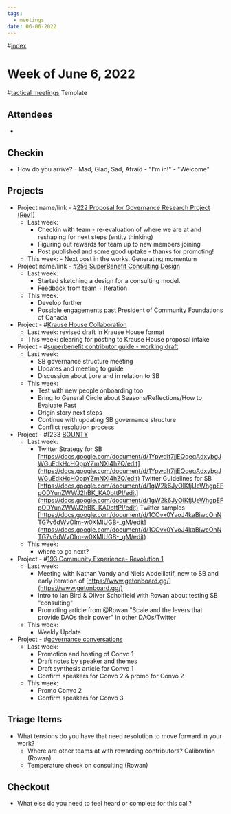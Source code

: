 ```yaml
---
tags:
  - meetings
date: 06-06-2022
---
```

#[index](notes/general-circle/old-gc-meetings/index.md) 
# Week of June 6, 2022
#[tactical meetings](/notes/archive/clarity/Tags/tactical%20meetings.md) Template

## Attendees
- 

## Checkin
- How do you arrive? - Mad, Glad, Sad, Afraid - "I'm in!" - "Welcome"


## Projects
- Project name/link - #[222 Proposal for Governance Research Project (Rev1)](222%20Proposal%20for%20Governance%20Research%20Project%20(Rev1)) 
	- Last week: 
		- Checkin with team - re-evaluation of where we are at and reshaping for next steps (entity thinking)
		- Figuring out rewards for team up to new members joining
		- Post published and some good uptake - thanks for promoting!
	- This week: - Next post in the works. Generating momentum
- Project name/link - #[256 SuperBenefit Consulting Design ](256%20SuperBenefit%20Consulting%20Design%20) 
	- Last week: 
		- Started sketching a design for a consulting model. 
		- Feedback from team + Iteration
	- This week: 
		- Develop further
		- Possible engagements past President of Community Foundations of Canada
- Project - #[Krause House Collaboration](Krause%20House%20Collaboration) 
	- Last week: revised draft in Krause House format
	- This week: clearing for posting to Krause House proposal intake
- Project - #[superbenefit contributor guide - working draft](/notes/archive/clarity/Tags/superbenefit%20contributor%20guide%20-%20working%20draft.md) 
	- Last week: 
		- SB governance structure meeting
		- Updates and meeting to guide
		- Discussion about Lore and in relation to SB
	- This week: 
		- Test with new people onboarding too
		- Bring to General Circle about Seasons/Reflections/How to Evaluate Past 
		- Origin story next steps
		- Continue with updating SB governance structure 
		- Conflict resolution process
- Project - #[233 [BOUNTY](233%20[BOUNTY) 
	- Last week: 
		- Twitter Strategy for SB
[https://docs.google.com/document/d/1YpwdIt7jjEQqeqAdxybgJWGuEdkHcHQppYZmNXl4hZQ/edit](https://docs.google.com/document/d/1YpwdIt7jjEQqeqAdxybgJWGuEdkHcHQppYZmNXl4hZQ/edit)
Twitter Guidelines for SB 
[https://docs.google.com/document/d/1gW2k6JyOlKfjUeWhgpEFpODYunZWWJ2hBK_KA0bttPI/edit](https://docs.google.com/document/d/1gW2k6JyOlKfjUeWhgpEFpODYunZWWJ2hBK_KA0bttPI/edit)
Twitter samples [https://docs.google.com/document/d/1COvx0YvoJ4kaBiwcOnNTG7v6dWvOIm-w0XMIUGB-_gM/edit](https://docs.google.com/document/d/1COvx0YvoJ4kaBiwcOnNTG7v6dWvOIm-w0XMIUGB-_gM/edit) 
	- This week: 
		- where to go next?
- Project - #[193 Community Experience- Revolution 1](193%20Community%20Experience-%20Revolution%201) 
	- Last week: 
		- Meeting with Nathan Vandy and Niels Abdelllatif, new to SB and early iteration of [https://www.getonboard.gg/](https://www.getonboard.gg/) 
		- Intro to Ian Bird & Oliver Scholfield with Rowan about testing SB "consulting" 
		- Promoting article from @Rowan  "Scale and the levers that provide DAOs their power" in other DAOs/Twitter
	- This week: 
		- Weekly Update
- Project - #[governance conversations](/notes/archive/clarity/Tags/governance%20conversations.md) 
	- Last week: 
		- Promotion and hosting of Convo 1 
		- Draft notes by speaker and themes
		- Draft synthesis article for Convo 1
		- Confirm speakers for Convo 2 & promo for Convo 2
	- This week: 
		- Promo Convo 2
		- Confirm speakers for Convo 3

## Triage Items
- What tensions do you have that need resolution to move forward in your work?
	- Where are other teams at with rewarding contributors? Calibration (Rowan)
	- Temperature check on consulting (Rowan)

## Checkout
- What else do you need to feel heard or complete for this call?
